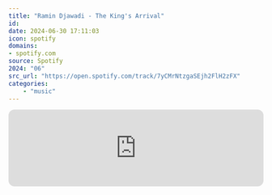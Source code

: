 ```yaml
---
title: "Ramin Djawadi - The King's Arrival"
id: 
date: 2024-06-30 17:11:03
icon: spotify
domains:
- spotify.com
source: Spotify
2024: "06"
src_url: "https://open.spotify.com/track/7yCMrNtzgaSEjh2FlH2zFX"
categories:
    - "music"
---
```

<iframe style="border-radius: 12px" width="100%" height="152" title="Spotify Embed: The King&apos;s Arrival" frameborder="0" allowfullscreen allow="autoplay; clipboard-write; encrypted-media; fullscreen; picture-in-picture" loading="lazy" src="https://open.spotify.com/embed/track/7yCMrNtzgaSEjh2FlH2zFX?utm_source=oembed"></iframe>
